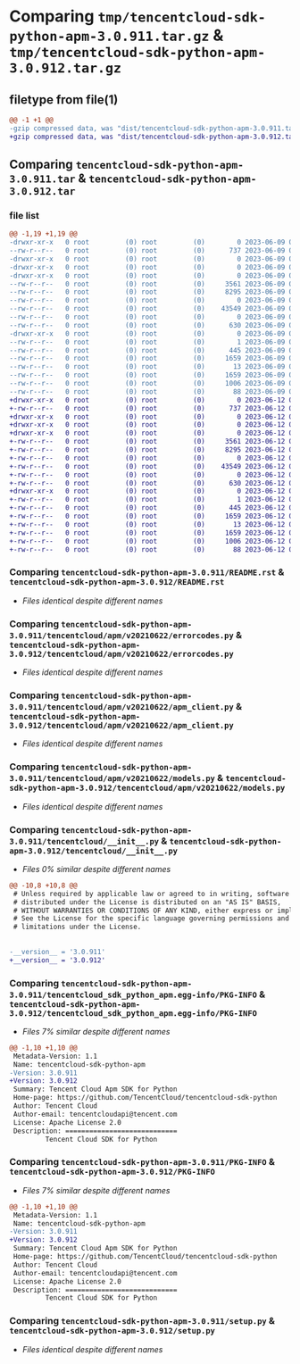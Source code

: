 # Comparing `tmp/tencentcloud-sdk-python-apm-3.0.911.tar.gz` & `tmp/tencentcloud-sdk-python-apm-3.0.912.tar.gz`

## filetype from file(1)

```diff
@@ -1 +1 @@
-gzip compressed data, was "dist/tencentcloud-sdk-python-apm-3.0.911.tar", last modified: Fri Jun  9 02:11:45 2023, max compression
+gzip compressed data, was "dist/tencentcloud-sdk-python-apm-3.0.912.tar", last modified: Mon Jun 12 02:56:17 2023, max compression
```

## Comparing `tencentcloud-sdk-python-apm-3.0.911.tar` & `tencentcloud-sdk-python-apm-3.0.912.tar`

### file list

```diff
@@ -1,19 +1,19 @@
-drwxr-xr-x   0 root         (0) root         (0)        0 2023-06-09 02:11:45.000000 tencentcloud-sdk-python-apm-3.0.911/
--rw-r--r--   0 root         (0) root         (0)      737 2023-06-09 02:11:45.000000 tencentcloud-sdk-python-apm-3.0.911/README.rst
-drwxr-xr-x   0 root         (0) root         (0)        0 2023-06-09 02:11:45.000000 tencentcloud-sdk-python-apm-3.0.911/tencentcloud/
-drwxr-xr-x   0 root         (0) root         (0)        0 2023-06-09 02:11:45.000000 tencentcloud-sdk-python-apm-3.0.911/tencentcloud/apm/
-drwxr-xr-x   0 root         (0) root         (0)        0 2023-06-09 02:11:45.000000 tencentcloud-sdk-python-apm-3.0.911/tencentcloud/apm/v20210622/
--rw-r--r--   0 root         (0) root         (0)     3561 2023-06-09 02:11:45.000000 tencentcloud-sdk-python-apm-3.0.911/tencentcloud/apm/v20210622/errorcodes.py
--rw-r--r--   0 root         (0) root         (0)     8295 2023-06-09 02:11:45.000000 tencentcloud-sdk-python-apm-3.0.911/tencentcloud/apm/v20210622/apm_client.py
--rw-r--r--   0 root         (0) root         (0)        0 2023-06-09 02:11:45.000000 tencentcloud-sdk-python-apm-3.0.911/tencentcloud/apm/v20210622/__init__.py
--rw-r--r--   0 root         (0) root         (0)    43549 2023-06-09 02:11:45.000000 tencentcloud-sdk-python-apm-3.0.911/tencentcloud/apm/v20210622/models.py
--rw-r--r--   0 root         (0) root         (0)        0 2023-06-09 02:11:45.000000 tencentcloud-sdk-python-apm-3.0.911/tencentcloud/apm/__init__.py
--rw-r--r--   0 root         (0) root         (0)      630 2023-06-09 02:11:45.000000 tencentcloud-sdk-python-apm-3.0.911/tencentcloud/__init__.py
-drwxr-xr-x   0 root         (0) root         (0)        0 2023-06-09 02:11:45.000000 tencentcloud-sdk-python-apm-3.0.911/tencentcloud_sdk_python_apm.egg-info/
--rw-r--r--   0 root         (0) root         (0)        1 2023-06-09 02:11:45.000000 tencentcloud-sdk-python-apm-3.0.911/tencentcloud_sdk_python_apm.egg-info/dependency_links.txt
--rw-r--r--   0 root         (0) root         (0)      445 2023-06-09 02:11:45.000000 tencentcloud-sdk-python-apm-3.0.911/tencentcloud_sdk_python_apm.egg-info/SOURCES.txt
--rw-r--r--   0 root         (0) root         (0)     1659 2023-06-09 02:11:45.000000 tencentcloud-sdk-python-apm-3.0.911/tencentcloud_sdk_python_apm.egg-info/PKG-INFO
--rw-r--r--   0 root         (0) root         (0)       13 2023-06-09 02:11:45.000000 tencentcloud-sdk-python-apm-3.0.911/tencentcloud_sdk_python_apm.egg-info/top_level.txt
--rw-r--r--   0 root         (0) root         (0)     1659 2023-06-09 02:11:45.000000 tencentcloud-sdk-python-apm-3.0.911/PKG-INFO
--rw-r--r--   0 root         (0) root         (0)     1006 2023-06-09 02:11:45.000000 tencentcloud-sdk-python-apm-3.0.911/setup.py
--rw-r--r--   0 root         (0) root         (0)       88 2023-06-09 02:11:45.000000 tencentcloud-sdk-python-apm-3.0.911/setup.cfg
+drwxr-xr-x   0 root         (0) root         (0)        0 2023-06-12 02:56:17.000000 tencentcloud-sdk-python-apm-3.0.912/
+-rw-r--r--   0 root         (0) root         (0)      737 2023-06-12 02:56:17.000000 tencentcloud-sdk-python-apm-3.0.912/README.rst
+drwxr-xr-x   0 root         (0) root         (0)        0 2023-06-12 02:56:17.000000 tencentcloud-sdk-python-apm-3.0.912/tencentcloud/
+drwxr-xr-x   0 root         (0) root         (0)        0 2023-06-12 02:56:17.000000 tencentcloud-sdk-python-apm-3.0.912/tencentcloud/apm/
+drwxr-xr-x   0 root         (0) root         (0)        0 2023-06-12 02:56:17.000000 tencentcloud-sdk-python-apm-3.0.912/tencentcloud/apm/v20210622/
+-rw-r--r--   0 root         (0) root         (0)     3561 2023-06-12 02:56:17.000000 tencentcloud-sdk-python-apm-3.0.912/tencentcloud/apm/v20210622/errorcodes.py
+-rw-r--r--   0 root         (0) root         (0)     8295 2023-06-12 02:56:17.000000 tencentcloud-sdk-python-apm-3.0.912/tencentcloud/apm/v20210622/apm_client.py
+-rw-r--r--   0 root         (0) root         (0)        0 2023-06-12 02:56:17.000000 tencentcloud-sdk-python-apm-3.0.912/tencentcloud/apm/v20210622/__init__.py
+-rw-r--r--   0 root         (0) root         (0)    43549 2023-06-12 02:56:17.000000 tencentcloud-sdk-python-apm-3.0.912/tencentcloud/apm/v20210622/models.py
+-rw-r--r--   0 root         (0) root         (0)        0 2023-06-12 02:56:17.000000 tencentcloud-sdk-python-apm-3.0.912/tencentcloud/apm/__init__.py
+-rw-r--r--   0 root         (0) root         (0)      630 2023-06-12 02:56:17.000000 tencentcloud-sdk-python-apm-3.0.912/tencentcloud/__init__.py
+drwxr-xr-x   0 root         (0) root         (0)        0 2023-06-12 02:56:17.000000 tencentcloud-sdk-python-apm-3.0.912/tencentcloud_sdk_python_apm.egg-info/
+-rw-r--r--   0 root         (0) root         (0)        1 2023-06-12 02:56:17.000000 tencentcloud-sdk-python-apm-3.0.912/tencentcloud_sdk_python_apm.egg-info/dependency_links.txt
+-rw-r--r--   0 root         (0) root         (0)      445 2023-06-12 02:56:17.000000 tencentcloud-sdk-python-apm-3.0.912/tencentcloud_sdk_python_apm.egg-info/SOURCES.txt
+-rw-r--r--   0 root         (0) root         (0)     1659 2023-06-12 02:56:17.000000 tencentcloud-sdk-python-apm-3.0.912/tencentcloud_sdk_python_apm.egg-info/PKG-INFO
+-rw-r--r--   0 root         (0) root         (0)       13 2023-06-12 02:56:17.000000 tencentcloud-sdk-python-apm-3.0.912/tencentcloud_sdk_python_apm.egg-info/top_level.txt
+-rw-r--r--   0 root         (0) root         (0)     1659 2023-06-12 02:56:17.000000 tencentcloud-sdk-python-apm-3.0.912/PKG-INFO
+-rw-r--r--   0 root         (0) root         (0)     1006 2023-06-12 02:56:17.000000 tencentcloud-sdk-python-apm-3.0.912/setup.py
+-rw-r--r--   0 root         (0) root         (0)       88 2023-06-12 02:56:17.000000 tencentcloud-sdk-python-apm-3.0.912/setup.cfg
```

### Comparing `tencentcloud-sdk-python-apm-3.0.911/README.rst` & `tencentcloud-sdk-python-apm-3.0.912/README.rst`

 * *Files identical despite different names*

### Comparing `tencentcloud-sdk-python-apm-3.0.911/tencentcloud/apm/v20210622/errorcodes.py` & `tencentcloud-sdk-python-apm-3.0.912/tencentcloud/apm/v20210622/errorcodes.py`

 * *Files identical despite different names*

### Comparing `tencentcloud-sdk-python-apm-3.0.911/tencentcloud/apm/v20210622/apm_client.py` & `tencentcloud-sdk-python-apm-3.0.912/tencentcloud/apm/v20210622/apm_client.py`

 * *Files identical despite different names*

### Comparing `tencentcloud-sdk-python-apm-3.0.911/tencentcloud/apm/v20210622/models.py` & `tencentcloud-sdk-python-apm-3.0.912/tencentcloud/apm/v20210622/models.py`

 * *Files identical despite different names*

### Comparing `tencentcloud-sdk-python-apm-3.0.911/tencentcloud/__init__.py` & `tencentcloud-sdk-python-apm-3.0.912/tencentcloud/__init__.py`

 * *Files 0% similar despite different names*

```diff
@@ -10,8 +10,8 @@
 # Unless required by applicable law or agreed to in writing, software
 # distributed under the License is distributed on an "AS IS" BASIS,
 # WITHOUT WARRANTIES OR CONDITIONS OF ANY KIND, either express or implied.
 # See the License for the specific language governing permissions and
 # limitations under the License.
 
 
-__version__ = '3.0.911'
+__version__ = '3.0.912'
```

### Comparing `tencentcloud-sdk-python-apm-3.0.911/tencentcloud_sdk_python_apm.egg-info/PKG-INFO` & `tencentcloud-sdk-python-apm-3.0.912/tencentcloud_sdk_python_apm.egg-info/PKG-INFO`

 * *Files 7% similar despite different names*

```diff
@@ -1,10 +1,10 @@
 Metadata-Version: 1.1
 Name: tencentcloud-sdk-python-apm
-Version: 3.0.911
+Version: 3.0.912
 Summary: Tencent Cloud Apm SDK for Python
 Home-page: https://github.com/TencentCloud/tencentcloud-sdk-python
 Author: Tencent Cloud
 Author-email: tencentcloudapi@tencent.com
 License: Apache License 2.0
 Description: ============================
         Tencent Cloud SDK for Python
```

### Comparing `tencentcloud-sdk-python-apm-3.0.911/PKG-INFO` & `tencentcloud-sdk-python-apm-3.0.912/PKG-INFO`

 * *Files 7% similar despite different names*

```diff
@@ -1,10 +1,10 @@
 Metadata-Version: 1.1
 Name: tencentcloud-sdk-python-apm
-Version: 3.0.911
+Version: 3.0.912
 Summary: Tencent Cloud Apm SDK for Python
 Home-page: https://github.com/TencentCloud/tencentcloud-sdk-python
 Author: Tencent Cloud
 Author-email: tencentcloudapi@tencent.com
 License: Apache License 2.0
 Description: ============================
         Tencent Cloud SDK for Python
```

### Comparing `tencentcloud-sdk-python-apm-3.0.911/setup.py` & `tencentcloud-sdk-python-apm-3.0.912/setup.py`

 * *Files identical despite different names*

